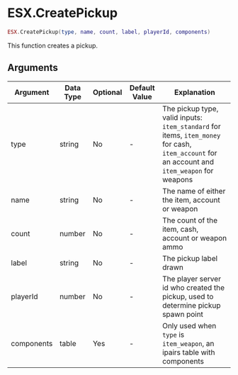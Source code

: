 # ESX.CreatePickup

```lua
ESX.CreatePickup(type, name, count, label, playerId, components)
```

This function creates a pickup.

## Arguments

| Argument   | Data Type | Optional | Default Value | Explanation                                                                                                                                  |
|------------|-----------|----------|---------------|----------------------------------------------------------------------------------------------------------------------------------------------|
| type       | string    | No       | -             | The pickup type, valid inputs: `item_standard` for items, `item_money` for cash, `item_account` for an account and `item_weapon` for weapons |
| name       | string    | No       | -             | The name of either the item, account or weapon                                                                                               |
| count      | number    | No       | -             | The count of the item, cash, account or weapon ammo                                                                                          |
| label      | string    | No       | -             | The pickup label drawn                                                                                                                       |
| playerId   | number    | No       | -             | The player server id who created the pickup, used to determine pickup spawn point                                                            |
| components | table     | Yes      | -             | Only used when `type` is `item_weapon`, an ipairs table with components                                                                      |
